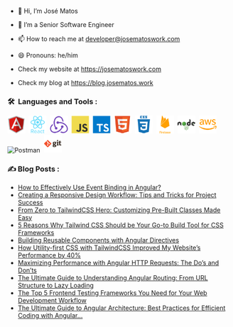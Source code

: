 - 👋 Hi, I’m José Matos
- 👀 I’m a Senior Software Engineer
- 📫 How to reach me at developer@josematoswork.com
- 😄 Pronouns: he/him

- Check my website at https://josematoswork.com
- Check my blog at https://blog.josematos.work

### 🛠 &nbsp;Languages and Tools :

<p>
<img src="https://github.com/devicons/devicon/blob/master/icons/angularjs/angularjs-original.svg"  title="Angular" alt="Angular" width="40" height="40"/>&nbsp;
<img src="https://github.com/devicons/devicon/blob/master/icons/react/react-original-wordmark.svg" title="React" alt="React" width="40" height="40"/>&nbsp;
<img src="https://github.com/devicons/devicon/blob/master/icons/redux/redux-original.svg" title="Redux" alt="Redux " width="40" height="40"/>&nbsp;
<img src="https://github.com/devicons/devicon/blob/master/icons/javascript/javascript-original.svg" title="JavaScript" alt="JavaScript" width="40" height="40"/>&nbsp;
<img src="https://github.com/devicons/devicon/blob/master/icons/typescript/typescript-original.svg" title="TypeScript" alt="TypeaScript" width="40" height="40"/>&nbsp;
<img src="https://github.com/devicons/devicon/blob/master/icons/html5/html5-original.svg" title="HTML5" alt="HTML" width="40" height="40"/>&nbsp;
<img src="https://github.com/devicons/devicon/blob/master/icons/css3/css3-plain-wordmark.svg"  title="CSS3" alt="CSS" width="40" height="40"/>&nbsp;
<img src="https://github.com/devicons/devicon/blob/master/icons/firebase/firebase-plain-wordmark.svg" title="Firebase" alt="Firebase" width="40" height="40"/>&nbsp;
<img src="https://github.com/devicons/devicon/blob/master/icons/nodejs/nodejs-original-wordmark.svg" title="NodeJS" alt="NodeJS" width="40" height="40"/>&nbsp;
<img src="https://github.com/devicons/devicon/blob/master/icons/amazonwebservices/amazonwebservices-plain-wordmark.svg" title="AWS" alt="AWS" width="40" height="40"/>&nbsp;
<img src="https://www.vectorlogo.zone/logos/getpostman/getpostman-icon.svg" title="Postman"  alt="Postman" width="40" height="40"/>&nbsp;
<img src="https://github.com/devicons/devicon/blob/master/icons/git/git-original-wordmark.svg" title="Git" alt="Git" width="40" height="40"/>&nbsp;
</p>

### ✍️ Blog Posts : 
<!-- BLOG-POST-LIST:START -->
- [How to Effectively Use Event Binding in Angular?](https://medium.com/@angular_developer_josematos/how-to-effectively-use-event-binding-in-angular-fc9ac6069060?source=rss-836e44e812f7------2)
- [Creating a Responsive Design Workflow: Tips and Tricks for Project Success](https://medium.com/@angular_developer_josematos/creating-a-responsive-design-workflow-tips-and-tricks-for-project-success-bcd33e90b83d?source=rss-836e44e812f7------2)
- [From Zero to TailwindCSS Hero: Customizing Pre-Built Classes Made Easy](https://medium.com/@angular_developer_josematos/from-zero-to-tailwindcss-hero-customizing-pre-built-classes-made-easy-7a3f6ad46548?source=rss-836e44e812f7------2)
- [5 Reasons Why Tailwind CSS Should be Your Go-to Build Tool for CSS Frameworks](https://medium.com/@angular_developer_josematos/5-reasons-why-tailwind-css-should-be-your-go-to-build-tool-for-css-frameworks-595b43aa3311?source=rss-836e44e812f7------2)
- [Building Reusable Components with Angular Directives](https://medium.com/@angular_developer_josematos/building-reusable-components-with-angular-directives-aea33fb81f91?source=rss-836e44e812f7------2)
- [How Utility-first CSS with TailwindCSS Improved My Website’s Performance by 40%](https://medium.com/@angular_developer_josematos/how-utility-first-css-with-tailwindcss-improved-my-websites-performance-by-40-46168acb884?source=rss-836e44e812f7------2)
- [Maximizing Performance with Angular HTTP Requests: The Do’s and Don’ts](https://medium.com/@angular_developer_josematos/maximizing-performance-with-angular-http-requests-the-dos-and-don-ts-3d5320a8f332?source=rss-836e44e812f7------2)
- [The Ultimate Guide to Understanding Angular Routing: From URL Structure to Lazy Loading](https://medium.com/@angular_developer_josematos/the-ultimate-guide-to-understanding-angular-routing-from-url-structure-to-lazy-loading-97d7ed8d5f62?source=rss-836e44e812f7------2)
- [The Top 5 Frontend Testing Frameworks You Need for Your Web Development Workflow](https://medium.com/@angular_developer_josematos/the-top-5-frontend-testing-frameworks-you-need-for-your-web-development-workflow-28f509e437c8?source=rss-836e44e812f7------2)
- [The Ultimate Guide to Angular Architecture: Best Practices for Efficient Coding with Angular…](https://medium.com/@angular_developer_josematos/the-ultimate-guide-to-angular-architecture-best-practices-for-efficient-coding-with-angular-35213be17d8e?source=rss-836e44e812f7------2)
<!-- BLOG-POST-LIST:END -->

<!---
josematosworks/josematosworks is a ✨ special ✨ repository because its `README.md` (this file) appears on your GitHub profile.
You can click the Preview link to take a look at your changes.
--->
